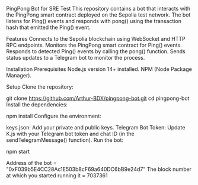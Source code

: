PingPong Bot for SRE Test
This repository contains a bot that interacts with the PingPong smart contract deployed on the Sepolia test network. 
The bot listens for Ping() events and responds with pong() using the transaction hash that emitted the Ping() event.

Features
Connects to the Sepolia blockchain using WebSocket and HTTP RPC endpoints.
Monitors the PingPong smart contract for Ping() events.
Responds to detected Ping() events by calling the pong() function.
Sends status updates to a Telegram bot to monitor the process.

Installation
Prerequisites
Node.js version 14+ installed.
NPM (Node Package Manager).

Setup
Clone the repository:

git clone https://github.com/Arthur-BDX/pingpong-bot.git
cd pingpong-bot
Install the dependencies:

npm install
Configure the environment:

keys.json: Add your private and public keys.
Telegram Bot Token: Update K.js with your Telegram bot token and chat ID (in the sendTelegramMessage() function).
Run the bot:

npm start

Address of the bot = "0xF039b5E4CC28Ac1E503b8cF69a640DC6bB9e24d7"
The block number at which you started running it = 7037361
